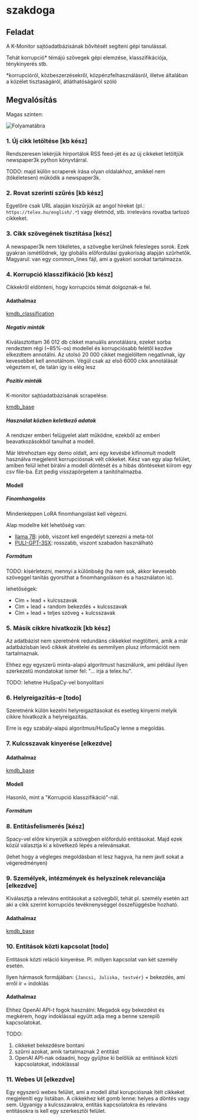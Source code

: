 # szakdoga

## Feladat

A K-Monitor sajtóadatbázisának bővítését segíteni gépi tanulással.

Tehát korrupció* témájú szövegek gépi elemzése, klasszifikációja, ténykinyerés stb.

*korrupcióról, közbeszerzésekről, közpénzfelhasználásról, illetve általában a közélet tisztaságáról, átláthatóságáról szóló

## Megvalósítás

Magas szinten: 

![Folyamatábra](/assets/flowchart.png)

### 1. Új cikk letöltése [kb kész]

Rendszeresen lekérjük hírportálok RSS feed-jét és az új cikkeket letöltjük newspaper3k python könyvtárral.

TODO: majd külön scraperek írása olyan oldalakhoz, amikkel nem (tökéletesen) működik a newspaper3k.

### 2. Rovat szerinti szűrés [kb kész]

Egyelőre csak URL alapján kiszűrjük az angol híreket (pl.: `https://telex.hu/english/.*`) vagy életmód, stb. irreleváns rovatba tartozó cikkeket.

### 3. Cikk szövegének tisztítása [kész]

A newspaper3k nem tökéletes, a szövegbe kerülnek felesleges sorok.
Ezek gyakran ismétlődnek, így globális előfordulási gyakoriság alapján szűrhetők.
Magyarul: van egy common_lines fájl, ami a gyakori sorokat tartalmazza.

### 4. Korrupció klasszifikáció [kb kész]

Cikkekről eldönteni, hogy korrupciós témát dolgoznak-e fel.

#### Adathalmaz

[kmdb_classification](https://huggingface.co/datasets/boapps/kmdb_classification)

##### Negatív minták

Kiválasztottam 36 012 db cikket manuális annotálásra, ezeket sorba rendeztem régi (~85%-os) modellel és korrupciósabb felétől kezdve elkezdtem annotálni.
Az utolsó 20 000 cikket megjelöltem negatívnak, így kevesebbet kell annotálnom.
Végül csak az első 6000 cikk annotálását végeztem el, de talán így is elég lesz

##### Pozitív minták

K-monitor sajtóadatbázisának scrapelése.

[kmdb_base](https://huggingface.co/datasets/boapps/kmdb_base)

##### Használat közben keletkező adatok

A rendszer emberi felügyelet alatt működne, ezekből az emberi beavatkozásokból tanulhat a modell.

Már létrehoztam egy demo oldalt, ami egy kevésbé kifinomult modellt használva megjelenít korrupciósnak vélt cikkeket.
Kész van egy alap felület, amiben felül lehet bírálni a modell döntését és a hibás döntéseket kiírom egy csv file-ba.
Ezt pedig visszapörgetem a tanítóhalmazba.

#### Modell

##### Finomhangolás

Mindenképpen LoRA finomhangolást kell végezni.

Alap modellre két lehetőség van:
- [llama 7B](https://huggingface.co/huggyllama/llama-7b): jobb, viszont kell engedélyt szerezni a meta-tól
- [PULI-GPT-3SX](https://huggingface.co/NYTK/PULI-GPT-3SX): rosszabb, viszont szabadon használható

##### Formátum

TODO: kísérletezni, mennyi a különbség (ha nem sok, akkor kevesebb szöveggel tanítás gyorsíthat a finomhangoláson és a használaton is).

lehetőségek:
- Cím + lead + kulcsszavak
- Cím + lead + random bekezdés + kulcsszavak
- Cím + lead + teljes szöveg + kulcsszavak

### 5. Másik cikkre hivatkozik [kb kész]

Az adatbázist nem szeretnénk redundáns cikkekkel megtölteni, amik a már adatbázisban levő cikkek átvételei és semmilyen plusz információt nem tartalmaznak.

Ehhez egy egyszerű minta-alapú algoritmust használunk, ami például ilyen szerkezetű mondatokat ismer fel: "... írja a telex.hu".

TODO: lehetne HuSpaCy-vel bonyolítani

### 6. Helyreigazítás-e [todo]

Szeretnénk külön kezelni helyreigazításokat és esetleg kinyerni melyik cikkre hivatkozik a helyreigazítás.

Erre is egy szabály-alapú algoritmus/HuSpaCy lenne a megoldás.

### 7. Kulcsszavak kinyerése [elkezdve]

#### Adathalmaz

[kmdb_base](https://huggingface.co/datasets/boapps/kmdb_base)

#### Modell

Hasonló, mint a "Korrupció klasszifikáció"-nál.

##### Formátum

### 8. Entitásfelismerés [kész]

Spacy-vel előre kinyerjük a szövegben előforduló entitásokat.
Majd ezek közül választja ki a következő lépés a relevánsakat.

(lehet hogy a végleges megoldásban el lesz hagyva, ha nem javít sokat a végeredményen)

### 9. Személyek, intézmények és helyszínek relevanciája [elkezdve]

Kiválasztja a releváns entitásokat a szövegből, tehát pl. személy esetén azt aki a cikk szerint korrupciós tevéknenységgel összefüggésbe hozható.

#### Adathalmaz

[kmdb_base](https://huggingface.co/datasets/boapps/kmdb_base)

### 10. Entitások közti kapcsolat [todo]

Entitások közti reláció kinyerése.
Pl. millyen kapcsolat van két személy esetén.

Ilyen hármasok formájában: `{Jancsi, Juliska, testvér}` + bekezdés, ami erről ír + indoklás

#### Adathalmaz

Ehhez OpenAI API-t fogok használni: Megadok egy bekezdést és megkérem, hogy indoklással együtt adja meg a benne szereplő kapcsolatokat.

TODO:
1. cikkeket bekezdésre bontani
2. szűrni azokat, amik tartalmaznak 2 entitást
3. OpenAI API-nak odaadni, hogy gyűjtse ki belőlük az entitások közti kapcsolatokat, indoklással 

### 11. Webes UI [elkezdve]

Egy egyszerű webes felület, ami a modell által korupciósnak ítélt cikkeket megjeleníti egy listában.
A cikkekhez két gomb lenne: helyes a döntés vagy sem.
Ugyanígy a kulcsszavakra, entitás kapcsolatokra és releváns entitásokra is kell egy szerkesztői felület.
